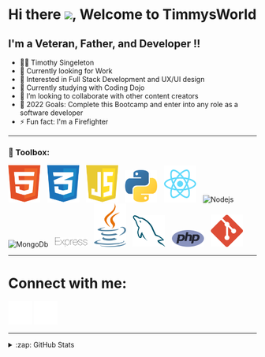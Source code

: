 # Hi there <img src="https://raw.githubusercontent.com/MartinHeinz/MartinHeinz/master/wave.gif" width="30px">, Welcome to TimmysWorld


## I'm a Veteran, Father, and Developer !!
 - 👨🏿‍ Timothy Singeleton 
 - 🔭 Currently looking for Work 
 - 🌽 Interested in Full Stack Development and UX/UI design
 - 🌱 Currently studying with Coding Dojo
 - 👯 I’m looking to collaborate with other content creators
 - 🥅 2022 Goals: Complete this Bootcamp and enter into any role as a software developer
 - ⚡ Fun fact: I'm a Firefighter 

---
### 🧰 Toolbox:

<img alt="HTML5" width="65px" src="/img/html-1.svg" style="padding-right:10px;"/>
<img alt="CSS3" width="65px" src="/img/css-3.svg" style="padding-right:10px;"/>
<img alt="JavaScript" width="65px" src="/img/javascript-1.svg" style="padding-right:10px;"/>
<img alt="Python" width="65px" src="img/python-5.svg" style="padding-right:10px;"/>
<img alt="React" width="65px" src="img/react-2.svg" style="padding-right:10px;"/>
<img alt="Nodejs" width="65px" src="/img/nodejs-1.svg.svg" style="padding-right:10px;"/>
<img alt="MongoDb" width="65px" src="img/monogodb-icon-1.svg" style="padding-right:10px;"/>
<img alt="Expressjs" width="65px" src="img/express-109.svg" style="padding-right:10px;"/>
<img alt="Java" width="65px" src="img/java-14.svg" style="padding-right:10px;"/>
<img alt="MySQL" width="65px" src="/img/mysql-6.svg" style="padding-right:10px;"/>
<img alt="PHP" width="65px" src="/img/php-1.svg" style="padding-right:10px;"/>
<img alt="Git" width="65px" src="/img/git-icon.svg" style="padding-right:10px;"/>

---

# Connect with me:

[![website](./img/globe-light.svg)](https://timothysingleton.com)
[![website](./img/linkedin-light.svg)](https://linkedin.com/in/timothy-singleton/)

---
<details>
    <summary>:zap: GitHub Stats</summary>
    <img align="left" alt="TimmysWorld GitHub Stats" src="https://github-readme-stats.vercel.app/api?username=Timmysworld&show_icons=true&hide_border=false&title_color=ff652f&icon_color=FFE400&bg_color=09131B&text_color=ffffff&border_color=0c1a25" />
</details>



[website]: https://timothysingleton.com









